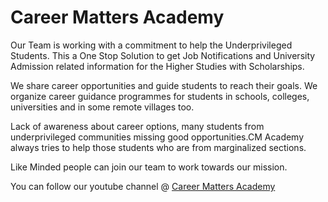 # Career Matters Academy

Our Team is working with a commitment to help the Underprivileged Students.
This a One Stop Solution to get Job Notifications and University Admission
related information for the Higher Studies with Scholarships.

We share career opportunities and guide students to reach their
goals. We organize career guidance programmes for students in
schools, colleges, universities and in some remote villages too.

Lack of awareness about career options, many students from
underprivileged communities missing good opportunities.CM Academy
always tries to help those students who are from marginalized
sections.

Like Minded people can join our team to work towards our mission.

You can follow our youtube channel @
[Career Matters Academy](https://youtube.com/@Career_Matters_Academy)


<!---
CareerMattersAcademy/CareerMattersAcademy is a ✨ special ✨ repository because its `README.md` (this file) appears on your GitHub profile.
You can click the Preview link to take a look at your changes.
--->
